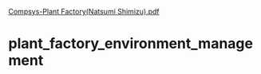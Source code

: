 [Compsys-Plant Factory(Natsumi Shimizu).pdf](https://github.com/conark/plant_factory_environment_management/files/9994819/Compsys-Plant.Factory.Natsumi.Shimizu.pdf)
# plant_factory_environment_management
